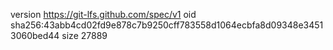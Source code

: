 version https://git-lfs.github.com/spec/v1
oid sha256:43abb4cd02fd9e878c7b9250cff783558d1064ecbfa8d09348e34513060bed44
size 27889
